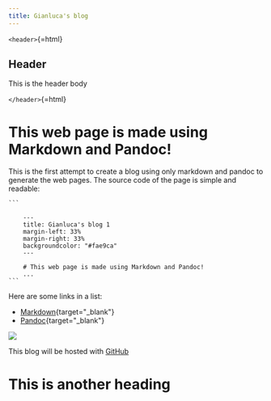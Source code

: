 ```yaml
---
title: Gianluca's blog
---
```


`<header>`{=html}

## Header

This is the header body

`</header>`{=html}


# This web page is made using Markdown and Pandoc!

This is the first attempt to create a blog using only markdown and pandoc to
generate the web pages. The source code of the page is simple and readable:

    ```
        
        ---
        title: Gianluca's blog 1
        margin-left: 33%
        margin-right: 33%
        backgroundcolor: "#fae9ca"
        ---
        
        # This web page is made using Markdown and Pandoc!
        ...    
    ```

Here are some links in a list:

* [Markdown](https://en.wikipedia.org/wiki/Markdown){target="_blank"}
* [Pandoc](https://pandoc.org/){target="_blank"}

![](https://media.giphy.com/media/ekFkyOSUtzvn8nHYEl/giphy.gif)

This blog will be hosted with [GitHub](https://github.com)

# This is another heading
